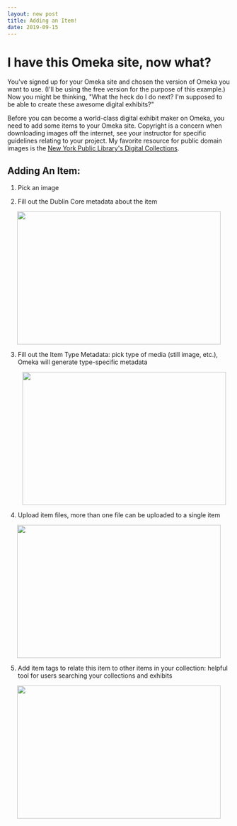 ```yaml
---
layout: new post
title: Adding an Item!
date: 2019-09-15
---
```

# I have this Omeka site, now what? #

You've signed up for your Omeka site and chosen the version of Omeka you want to use. (I'll be using the free version for the purpose of this example.) Now you might be thinking, "What the heck do I do next? I'm supposed to be able to create these awesome digital exhibits?"

Before you can become a world-class digital exhibit maker on Omeka, you need to add some items to your Omeka site. Copyright is a concern when downloading images off the internet, see your instructor for specific guidelines relating to your project. My favorite resource for public domain images is the [New York Public Library's Digital Collections](https://digitalcollections.nypl.org/).

## Adding An Item: ##

<p align="center'>
  <<img width="460" height="300" src="https://user-images.githubusercontent.com/54911846/65245456-a9db3b00-daba-11e9-8bc1-099f5d63ae57.png">
</p>

1. Pick an image

2. Fill out the Dublin Core metadata about the item
  <p align="center">
    <img width="460" height="300" src="https://user-images.githubusercontent.com/54911846/65245643-f3c42100-daba-11e9-8757-8e239395e64e.png">
   </p>
   
3. Fill out the Item Type Metadata: pick type of media (still image, etc.), Omeka will generate type-specific metadata
   <p align="center">
    <img width="460" height="300" src="https://user-images.githubusercontent.com/54911846/65245764-35ed6280-dabb-11e9-959b-fd7ddbf1419b.png">
   </p>
   
4. Upload item files, more than one file can be uploaded to a single item
  <p align="center">
    <img width="460" height="300" src="https://user-images.githubusercontent.com/54911846/65245879-6cc37880-dabb-11e9-9eab-3f749c855153.png">
   </p>
   
 5. Add item tags to relate this item to other items in your collection: helpful tool for users searching your collections and exhibits
  <p align="center">
    <img width="460" height="300" src="https://user-images.githubusercontent.com/54911846/65245988-a72d1580-dabb-11e9-973c-9c965797ade4.png">
  </p>
